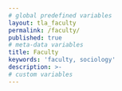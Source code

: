 ```yaml
---
# global predefined variables
layout: tla_faculty
permalink: /faculty/
published: true
# meta-data variables
title: Faculty
keywords: 'faculty, sociology'
description: >-
# custom variables
---
```

